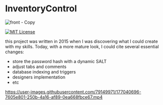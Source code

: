 # InventoryControl

![front - Copy](https://user-images.githubusercontent.com/79149971/177042816-a589da22-ec0b-4f1d-ba0d-d3b518e02f38.jpg)




[![MIT License](https://img.shields.io/badge/license-MIT-blue.svg?style=for-the-badge)](https://github.com/Fazzioni/InventoryControl/blob/main/LICENSE)




this project was written in 2015 when I was discovering what I could create with my skills. Today, with a more mature look, I could cite several essential changes:
- store the password hash with a dynamic SALT
- adjust tabs and comments
- database indexing and triggers
- designers implementation
- etc


https://user-images.githubusercontent.com/79149971/177040696-7605e801-250b-4a16-af89-0ea668fbce67.mp4

